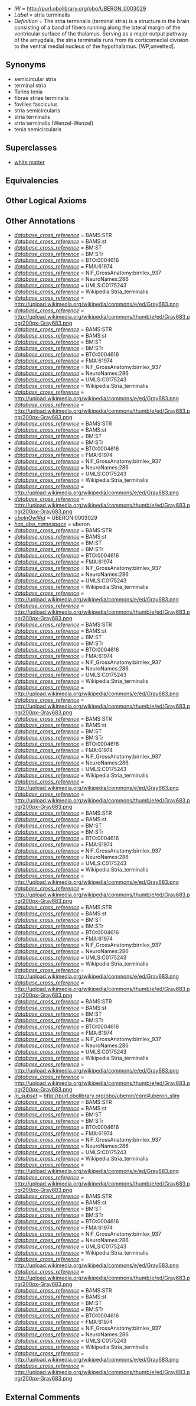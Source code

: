  * *IRI* = http://purl.obolibrary.org/obo/UBERON_0003029
 * *Label* = stria terminalis
 * *Definition* = The stria terminalis (terminal stria) is a structure in the brain consisting of a band of fibers running along the lateral margin of the ventricular surface of the thalamus. Serving as a major output pathway of the amygdala, the stria terminalis runs from its corticomedial division to the ventral medial nucleus of the hypothalamus. [WP,unvetted].

## Synonyms

 * semicircular stria
 * terminal stria
 * Tarins tenia
 * fibrae striae terminalis
 * fovilles fasciculus
 * stria semicircularis
 * stria terminalis
 * stria terminalis (Wenzel-Wenzel)
 * tenia semicircularis

## Superclasses

 * [white matter](../../UBERON/16/UBERON_0002316.md)

## Equivalencies


## Other Logical Axioms


## Other Annotations

 * *[database_cross_reference](../../ef/oboInOwl#hasDbXref.md)* = BAMS:STR
 * *[database_cross_reference](../../ef/oboInOwl#hasDbXref.md)* = BAMS:st
 * *[database_cross_reference](../../ef/oboInOwl#hasDbXref.md)* = BM:ST
 * *[database_cross_reference](../../ef/oboInOwl#hasDbXref.md)* = BM:STr
 * *[database_cross_reference](../../ef/oboInOwl#hasDbXref.md)* = BTO:0004616
 * *[database_cross_reference](../../ef/oboInOwl#hasDbXref.md)* = FMA:61974
 * *[database_cross_reference](../../ef/oboInOwl#hasDbXref.md)* = NIF_GrossAnatomy:birnlex_937
 * *[database_cross_reference](../../ef/oboInOwl#hasDbXref.md)* = NeuroNames:286
 * *[database_cross_reference](../../ef/oboInOwl#hasDbXref.md)* = UMLS:C0175243
 * *[database_cross_reference](../../ef/oboInOwl#hasDbXref.md)* = Wikipedia:Stria_terminalis
 * *[database_cross_reference](../../ef/oboInOwl#hasDbXref.md)* = http://upload.wikimedia.org/wikipedia/commons/e/ed/Gray683.png
 * *[database_cross_reference](../../ef/oboInOwl#hasDbXref.md)* = http://upload.wikimedia.org/wikipedia/commons/thumb/e/ed/Gray683.png/200px-Gray683.png
 * *[database_cross_reference](../../ef/oboInOwl#hasDbXref.md)* = BAMS:STR
 * *[database_cross_reference](../../ef/oboInOwl#hasDbXref.md)* = BAMS:st
 * *[database_cross_reference](../../ef/oboInOwl#hasDbXref.md)* = BM:ST
 * *[database_cross_reference](../../ef/oboInOwl#hasDbXref.md)* = BM:STr
 * *[database_cross_reference](../../ef/oboInOwl#hasDbXref.md)* = BTO:0004616
 * *[database_cross_reference](../../ef/oboInOwl#hasDbXref.md)* = FMA:61974
 * *[database_cross_reference](../../ef/oboInOwl#hasDbXref.md)* = NIF_GrossAnatomy:birnlex_937
 * *[database_cross_reference](../../ef/oboInOwl#hasDbXref.md)* = NeuroNames:286
 * *[database_cross_reference](../../ef/oboInOwl#hasDbXref.md)* = UMLS:C0175243
 * *[database_cross_reference](../../ef/oboInOwl#hasDbXref.md)* = Wikipedia:Stria_terminalis
 * *[database_cross_reference](../../ef/oboInOwl#hasDbXref.md)* = http://upload.wikimedia.org/wikipedia/commons/e/ed/Gray683.png
 * *[database_cross_reference](../../ef/oboInOwl#hasDbXref.md)* = http://upload.wikimedia.org/wikipedia/commons/thumb/e/ed/Gray683.png/200px-Gray683.png
 * *[database_cross_reference](../../ef/oboInOwl#hasDbXref.md)* = BAMS:STR
 * *[database_cross_reference](../../ef/oboInOwl#hasDbXref.md)* = BAMS:st
 * *[database_cross_reference](../../ef/oboInOwl#hasDbXref.md)* = BM:ST
 * *[database_cross_reference](../../ef/oboInOwl#hasDbXref.md)* = BM:STr
 * *[database_cross_reference](../../ef/oboInOwl#hasDbXref.md)* = BTO:0004616
 * *[database_cross_reference](../../ef/oboInOwl#hasDbXref.md)* = FMA:61974
 * *[database_cross_reference](../../ef/oboInOwl#hasDbXref.md)* = NIF_GrossAnatomy:birnlex_937
 * *[database_cross_reference](../../ef/oboInOwl#hasDbXref.md)* = NeuroNames:286
 * *[database_cross_reference](../../ef/oboInOwl#hasDbXref.md)* = UMLS:C0175243
 * *[database_cross_reference](../../ef/oboInOwl#hasDbXref.md)* = Wikipedia:Stria_terminalis
 * *[database_cross_reference](../../ef/oboInOwl#hasDbXref.md)* = http://upload.wikimedia.org/wikipedia/commons/e/ed/Gray683.png
 * *[database_cross_reference](../../ef/oboInOwl#hasDbXref.md)* = http://upload.wikimedia.org/wikipedia/commons/thumb/e/ed/Gray683.png/200px-Gray683.png
 * *[oboInOwl#id](../../id/oboInOwl#id.md)* = UBERON:0003029
 * *[has_obo_namespace](../../ce/oboInOwl#hasOBONamespace.md)* = uberon
 * *[database_cross_reference](../../ef/oboInOwl#hasDbXref.md)* = BAMS:STR
 * *[database_cross_reference](../../ef/oboInOwl#hasDbXref.md)* = BAMS:st
 * *[database_cross_reference](../../ef/oboInOwl#hasDbXref.md)* = BM:ST
 * *[database_cross_reference](../../ef/oboInOwl#hasDbXref.md)* = BM:STr
 * *[database_cross_reference](../../ef/oboInOwl#hasDbXref.md)* = BTO:0004616
 * *[database_cross_reference](../../ef/oboInOwl#hasDbXref.md)* = FMA:61974
 * *[database_cross_reference](../../ef/oboInOwl#hasDbXref.md)* = NIF_GrossAnatomy:birnlex_937
 * *[database_cross_reference](../../ef/oboInOwl#hasDbXref.md)* = NeuroNames:286
 * *[database_cross_reference](../../ef/oboInOwl#hasDbXref.md)* = UMLS:C0175243
 * *[database_cross_reference](../../ef/oboInOwl#hasDbXref.md)* = Wikipedia:Stria_terminalis
 * *[database_cross_reference](../../ef/oboInOwl#hasDbXref.md)* = http://upload.wikimedia.org/wikipedia/commons/e/ed/Gray683.png
 * *[database_cross_reference](../../ef/oboInOwl#hasDbXref.md)* = http://upload.wikimedia.org/wikipedia/commons/thumb/e/ed/Gray683.png/200px-Gray683.png
 * *[database_cross_reference](../../ef/oboInOwl#hasDbXref.md)* = BAMS:STR
 * *[database_cross_reference](../../ef/oboInOwl#hasDbXref.md)* = BAMS:st
 * *[database_cross_reference](../../ef/oboInOwl#hasDbXref.md)* = BM:ST
 * *[database_cross_reference](../../ef/oboInOwl#hasDbXref.md)* = BM:STr
 * *[database_cross_reference](../../ef/oboInOwl#hasDbXref.md)* = BTO:0004616
 * *[database_cross_reference](../../ef/oboInOwl#hasDbXref.md)* = FMA:61974
 * *[database_cross_reference](../../ef/oboInOwl#hasDbXref.md)* = NIF_GrossAnatomy:birnlex_937
 * *[database_cross_reference](../../ef/oboInOwl#hasDbXref.md)* = NeuroNames:286
 * *[database_cross_reference](../../ef/oboInOwl#hasDbXref.md)* = UMLS:C0175243
 * *[database_cross_reference](../../ef/oboInOwl#hasDbXref.md)* = Wikipedia:Stria_terminalis
 * *[database_cross_reference](../../ef/oboInOwl#hasDbXref.md)* = http://upload.wikimedia.org/wikipedia/commons/e/ed/Gray683.png
 * *[database_cross_reference](../../ef/oboInOwl#hasDbXref.md)* = http://upload.wikimedia.org/wikipedia/commons/thumb/e/ed/Gray683.png/200px-Gray683.png
 * *[database_cross_reference](../../ef/oboInOwl#hasDbXref.md)* = BAMS:STR
 * *[database_cross_reference](../../ef/oboInOwl#hasDbXref.md)* = BAMS:st
 * *[database_cross_reference](../../ef/oboInOwl#hasDbXref.md)* = BM:ST
 * *[database_cross_reference](../../ef/oboInOwl#hasDbXref.md)* = BM:STr
 * *[database_cross_reference](../../ef/oboInOwl#hasDbXref.md)* = BTO:0004616
 * *[database_cross_reference](../../ef/oboInOwl#hasDbXref.md)* = FMA:61974
 * *[database_cross_reference](../../ef/oboInOwl#hasDbXref.md)* = NIF_GrossAnatomy:birnlex_937
 * *[database_cross_reference](../../ef/oboInOwl#hasDbXref.md)* = NeuroNames:286
 * *[database_cross_reference](../../ef/oboInOwl#hasDbXref.md)* = UMLS:C0175243
 * *[database_cross_reference](../../ef/oboInOwl#hasDbXref.md)* = Wikipedia:Stria_terminalis
 * *[database_cross_reference](../../ef/oboInOwl#hasDbXref.md)* = http://upload.wikimedia.org/wikipedia/commons/e/ed/Gray683.png
 * *[database_cross_reference](../../ef/oboInOwl#hasDbXref.md)* = http://upload.wikimedia.org/wikipedia/commons/thumb/e/ed/Gray683.png/200px-Gray683.png
 * *[database_cross_reference](../../ef/oboInOwl#hasDbXref.md)* = BAMS:STR
 * *[database_cross_reference](../../ef/oboInOwl#hasDbXref.md)* = BAMS:st
 * *[database_cross_reference](../../ef/oboInOwl#hasDbXref.md)* = BM:ST
 * *[database_cross_reference](../../ef/oboInOwl#hasDbXref.md)* = BM:STr
 * *[database_cross_reference](../../ef/oboInOwl#hasDbXref.md)* = BTO:0004616
 * *[database_cross_reference](../../ef/oboInOwl#hasDbXref.md)* = FMA:61974
 * *[database_cross_reference](../../ef/oboInOwl#hasDbXref.md)* = NIF_GrossAnatomy:birnlex_937
 * *[database_cross_reference](../../ef/oboInOwl#hasDbXref.md)* = NeuroNames:286
 * *[database_cross_reference](../../ef/oboInOwl#hasDbXref.md)* = UMLS:C0175243
 * *[database_cross_reference](../../ef/oboInOwl#hasDbXref.md)* = Wikipedia:Stria_terminalis
 * *[database_cross_reference](../../ef/oboInOwl#hasDbXref.md)* = http://upload.wikimedia.org/wikipedia/commons/e/ed/Gray683.png
 * *[database_cross_reference](../../ef/oboInOwl#hasDbXref.md)* = http://upload.wikimedia.org/wikipedia/commons/thumb/e/ed/Gray683.png/200px-Gray683.png
 * *[database_cross_reference](../../ef/oboInOwl#hasDbXref.md)* = BAMS:STR
 * *[database_cross_reference](../../ef/oboInOwl#hasDbXref.md)* = BAMS:st
 * *[database_cross_reference](../../ef/oboInOwl#hasDbXref.md)* = BM:ST
 * *[database_cross_reference](../../ef/oboInOwl#hasDbXref.md)* = BM:STr
 * *[database_cross_reference](../../ef/oboInOwl#hasDbXref.md)* = BTO:0004616
 * *[database_cross_reference](../../ef/oboInOwl#hasDbXref.md)* = FMA:61974
 * *[database_cross_reference](../../ef/oboInOwl#hasDbXref.md)* = NIF_GrossAnatomy:birnlex_937
 * *[database_cross_reference](../../ef/oboInOwl#hasDbXref.md)* = NeuroNames:286
 * *[database_cross_reference](../../ef/oboInOwl#hasDbXref.md)* = UMLS:C0175243
 * *[database_cross_reference](../../ef/oboInOwl#hasDbXref.md)* = Wikipedia:Stria_terminalis
 * *[database_cross_reference](../../ef/oboInOwl#hasDbXref.md)* = http://upload.wikimedia.org/wikipedia/commons/e/ed/Gray683.png
 * *[database_cross_reference](../../ef/oboInOwl#hasDbXref.md)* = http://upload.wikimedia.org/wikipedia/commons/thumb/e/ed/Gray683.png/200px-Gray683.png
 * *[database_cross_reference](../../ef/oboInOwl#hasDbXref.md)* = BAMS:STR
 * *[database_cross_reference](../../ef/oboInOwl#hasDbXref.md)* = BAMS:st
 * *[database_cross_reference](../../ef/oboInOwl#hasDbXref.md)* = BM:ST
 * *[database_cross_reference](../../ef/oboInOwl#hasDbXref.md)* = BM:STr
 * *[database_cross_reference](../../ef/oboInOwl#hasDbXref.md)* = BTO:0004616
 * *[database_cross_reference](../../ef/oboInOwl#hasDbXref.md)* = FMA:61974
 * *[database_cross_reference](../../ef/oboInOwl#hasDbXref.md)* = NIF_GrossAnatomy:birnlex_937
 * *[database_cross_reference](../../ef/oboInOwl#hasDbXref.md)* = NeuroNames:286
 * *[database_cross_reference](../../ef/oboInOwl#hasDbXref.md)* = UMLS:C0175243
 * *[database_cross_reference](../../ef/oboInOwl#hasDbXref.md)* = Wikipedia:Stria_terminalis
 * *[database_cross_reference](../../ef/oboInOwl#hasDbXref.md)* = http://upload.wikimedia.org/wikipedia/commons/e/ed/Gray683.png
 * *[database_cross_reference](../../ef/oboInOwl#hasDbXref.md)* = http://upload.wikimedia.org/wikipedia/commons/thumb/e/ed/Gray683.png/200px-Gray683.png
 * *[in_subset](../../et/oboInOwl#inSubset.md)* = http://purl.obolibrary.org/obo/uberon/core#uberon_slim
 * *[database_cross_reference](../../ef/oboInOwl#hasDbXref.md)* = BAMS:STR
 * *[database_cross_reference](../../ef/oboInOwl#hasDbXref.md)* = BAMS:st
 * *[database_cross_reference](../../ef/oboInOwl#hasDbXref.md)* = BM:ST
 * *[database_cross_reference](../../ef/oboInOwl#hasDbXref.md)* = BM:STr
 * *[database_cross_reference](../../ef/oboInOwl#hasDbXref.md)* = BTO:0004616
 * *[database_cross_reference](../../ef/oboInOwl#hasDbXref.md)* = FMA:61974
 * *[database_cross_reference](../../ef/oboInOwl#hasDbXref.md)* = NIF_GrossAnatomy:birnlex_937
 * *[database_cross_reference](../../ef/oboInOwl#hasDbXref.md)* = NeuroNames:286
 * *[database_cross_reference](../../ef/oboInOwl#hasDbXref.md)* = UMLS:C0175243
 * *[database_cross_reference](../../ef/oboInOwl#hasDbXref.md)* = Wikipedia:Stria_terminalis
 * *[database_cross_reference](../../ef/oboInOwl#hasDbXref.md)* = http://upload.wikimedia.org/wikipedia/commons/e/ed/Gray683.png
 * *[database_cross_reference](../../ef/oboInOwl#hasDbXref.md)* = http://upload.wikimedia.org/wikipedia/commons/thumb/e/ed/Gray683.png/200px-Gray683.png
 * *[database_cross_reference](../../ef/oboInOwl#hasDbXref.md)* = BAMS:STR
 * *[database_cross_reference](../../ef/oboInOwl#hasDbXref.md)* = BAMS:st
 * *[database_cross_reference](../../ef/oboInOwl#hasDbXref.md)* = BM:ST
 * *[database_cross_reference](../../ef/oboInOwl#hasDbXref.md)* = BM:STr
 * *[database_cross_reference](../../ef/oboInOwl#hasDbXref.md)* = BTO:0004616
 * *[database_cross_reference](../../ef/oboInOwl#hasDbXref.md)* = FMA:61974
 * *[database_cross_reference](../../ef/oboInOwl#hasDbXref.md)* = NIF_GrossAnatomy:birnlex_937
 * *[database_cross_reference](../../ef/oboInOwl#hasDbXref.md)* = NeuroNames:286
 * *[database_cross_reference](../../ef/oboInOwl#hasDbXref.md)* = UMLS:C0175243
 * *[database_cross_reference](../../ef/oboInOwl#hasDbXref.md)* = Wikipedia:Stria_terminalis
 * *[database_cross_reference](../../ef/oboInOwl#hasDbXref.md)* = http://upload.wikimedia.org/wikipedia/commons/e/ed/Gray683.png
 * *[database_cross_reference](../../ef/oboInOwl#hasDbXref.md)* = http://upload.wikimedia.org/wikipedia/commons/thumb/e/ed/Gray683.png/200px-Gray683.png
 * *[database_cross_reference](../../ef/oboInOwl#hasDbXref.md)* = BAMS:STR
 * *[database_cross_reference](../../ef/oboInOwl#hasDbXref.md)* = BAMS:st
 * *[database_cross_reference](../../ef/oboInOwl#hasDbXref.md)* = BM:ST
 * *[database_cross_reference](../../ef/oboInOwl#hasDbXref.md)* = BM:STr
 * *[database_cross_reference](../../ef/oboInOwl#hasDbXref.md)* = BTO:0004616
 * *[database_cross_reference](../../ef/oboInOwl#hasDbXref.md)* = FMA:61974
 * *[database_cross_reference](../../ef/oboInOwl#hasDbXref.md)* = NIF_GrossAnatomy:birnlex_937
 * *[database_cross_reference](../../ef/oboInOwl#hasDbXref.md)* = NeuroNames:286
 * *[database_cross_reference](../../ef/oboInOwl#hasDbXref.md)* = UMLS:C0175243
 * *[database_cross_reference](../../ef/oboInOwl#hasDbXref.md)* = Wikipedia:Stria_terminalis
 * *[database_cross_reference](../../ef/oboInOwl#hasDbXref.md)* = http://upload.wikimedia.org/wikipedia/commons/e/ed/Gray683.png
 * *[database_cross_reference](../../ef/oboInOwl#hasDbXref.md)* = http://upload.wikimedia.org/wikipedia/commons/thumb/e/ed/Gray683.png/200px-Gray683.png

## External Comments

